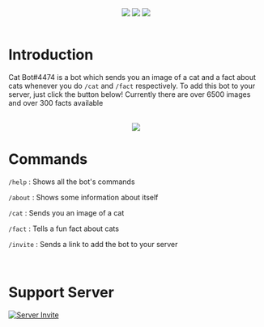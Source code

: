 <div align='center'>
   <!-- Thank you coloors.co! -->

   <img src="https://img.shields.io/github/stars/msr8/discordcatbot?color=3E3E3E&labelColor=302D41&style=for-the-badge">
   <img src="https://img.shields.io/github/last-commit/msr8/discordcatbot?color=2F2F2F&labelColor=302D41&style=for-the-badge">   
   <img src="https://img.shields.io/github/issues/msr8/discordcatbot?color=202020&labelColor=302D41&style=for-the-badge">

</div>

<br>

# Introduction

Cat Bot#4474 is a bot which sends you an image of a cat and a fact about cats whenever you do `/cat` and `/fact` respectively. To add this bot to your server, just click the button below! Currently there are over 6500 images and over 300 facts available

<br>

<div align=center>
    <a href="https://discord.com/api/oauth2/authorize?client_id=893261717155500082&permissions=0&scope=bot+applications.commands">
        <img src="https://shields.io/badge/invite_the-discord_bot-7289DA?logo=discord&style=for-the-badge">
    </a>
</div>

# Commands

`/help` : Shows all the bot's commands

`/about` : Shows some information about itself

`/cat` : Sends you an image of a cat

`/fact` : Tells a fun fact about cats

`/invite` : Sends a link to add the bot to your server

<br>

# Support Server

[![Server Invite](https://discordapp.com/api/guilds/917924802554109953/embed.png?style=banner2)](https://discord.gg/aGUvpSxMz5)
<!-- 
[![Server Invite](https://discordapp.com/api/guilds/917924802554109953/embed.png?style=banner1)](https://discord.gg/aGUvpSxMz5)

[![Server Invite](https://discordapp.com/api/guilds/917924802554109953/embed.png?style=banner3)](https://discord.gg/aGUvpSxMz5)

[![Server Invite](https://discordapp.com/api/guilds/917924802554109953/embed.png?style=banner4)](https://discord.gg/aGUvpSxMz5)

[![Server Invite](https://discordapp.com/api/guilds/917924802554109953/embed.png?style=shield)](https://discord.gg/aGUvpSxMz5) -->




<!--

-> Main heading video thingy

-->

